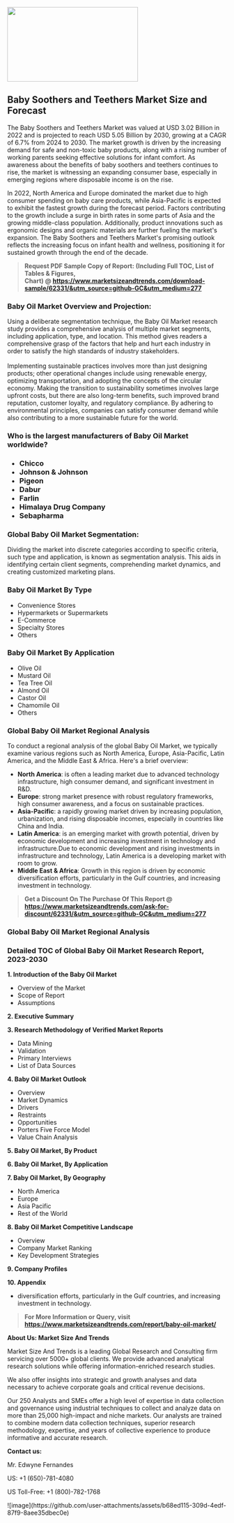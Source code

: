 <p><img class="alignnone size-medium wp-image-20088" src="https://ffe5etoiles.com/wp-content/uploads/2024/12/MST1-300x171.png" alt="" width="300" height="171" /></p><h2>Baby Soothers and Teethers Market Size and Forecast</h2><p>The Baby Soothers and Teethers Market was valued at USD 3.02 Billion in 2022 and is projected to reach USD 5.05 Billion by 2030, growing at a CAGR of 6.7% from 2024 to 2030. The market growth is driven by the increasing demand for safe and non-toxic baby products, along with a rising number of working parents seeking effective solutions for infant comfort. As awareness about the benefits of baby soothers and teethers continues to rise, the market is witnessing an expanding consumer base, especially in emerging regions where disposable income is on the rise.</p><p>In 2022, North America and Europe dominated the market due to high consumer spending on baby care products, while Asia-Pacific is expected to exhibit the fastest growth during the forecast period. Factors contributing to the growth include a surge in birth rates in some parts of Asia and the growing middle-class population. Additionally, product innovations such as ergonomic designs and organic materials are further fueling the market's expansion. The Baby Soothers and Teethers Market's promising outlook reflects the increasing focus on infant health and wellness, positioning it for sustained growth through the end of the decade.</p></p><blockquote id="" class=""><strong>Request PDF Sample Copy of Report: (Including Full TOC, List of Tables &amp; Figures, Chart)&nbsp;@&nbsp;<strong><a href="https://www.marketsizeandtrends.com/download-sample/62331/&utm_source=github-GC&utm_medium=277" target="_blank">https://www.marketsizeandtrends.com/download-sample/62331/&utm_source=github-GC&utm_medium=277</a></strong></strong></blockquote><h3 id="" class="">Baby Oil Market&nbsp;Overview and Projection:</h3><p id="" class="">Using a deliberate segmentation technique, the Baby Oil Market research study provides a comprehensive analysis of multiple market segments, including application, type, and location. This method gives readers a comprehensive grasp of the factors that help and hurt each industry in order to satisfy the high standards of industry stakeholders. <br /> <br />Implementing sustainable practices involves more than just designing products; other operational changes include using renewable energy, optimizing transportation, and adopting the concepts of the circular economy. Making the transition to sustainability sometimes involves large upfront costs, but there are also long-term benefits, such improved brand reputation, customer loyalty, and regulatory compliance. By adhering to environmental principles, companies can satisfy consumer demand while also contributing to a more sustainable future for the world.</p><h3 id="" class="">Who is the largest manufacturers of&nbsp;Baby Oil Market worldwide?</h3><h3 class=""><p><ul><li>Chicco </li><li> Johnson & Johnson </li><li> Pigeon </li><li> Dabur </li><li> Farlin </li><li> Himalaya Drug Company </li><li> Sebapharma</li></ul></p></h3><h3 id="" class="">Global&nbsp;Baby Oil Market Segmentation:</h3><p id="" class="">Dividing the market into discrete categories according to specific criteria, such type and application, is known as segmentation analysis. This aids in identifying certain client segments, comprehending market dynamics, and creating customized marketing plans.</p><h3 id="" class="">Baby Oil Market&nbsp;By Type</h3><p><p><ul><li>Convenience Stores</li><li> Hypermarkets or Supermarkets</li><li> E-Commerce</li><li> Specialty Stores</li><li> Others</p></li></ul></p></p><h3 id="" class="">Baby Oil Market&nbsp;By Application</h3><p class=""><p><ul><li>Olive Oil</li><li> Mustard Oil</li><li> Tea Tree Oil</li><li> Almond Oil</li><li> Castor Oil</li><li> Chamomile Oil</li><li> Others</li></ul></p></p><h3 id="" class="">Global Baby Oil Market Regional Analysis</h3><p id="" class="">To conduct a regional analysis of the global Baby Oil Market, we typically examine various regions such as North America, Europe, Asia-Pacific, Latin America, and the Middle East &amp; Africa. Here's a brief overview:</p><ul><li><strong>North America</strong>: is often a leading market due to advanced technology infrastructure, high consumer demand, and significant investment in R&amp;D.</li><li><strong>Europe</strong>: strong market presence with robust regulatory frameworks, high consumer awareness, and a focus on sustainable practices.</li><li><strong>Asia-Pacific</strong>: a rapidly growing market driven by increasing population, urbanization, and rising disposable incomes, especially in countries like China and India.</li><li><strong>Latin America</strong>: is an emerging market with growth potential, driven by economic development and increasing investment in technology and infrastructure.Due to economic development and rising investments in infrastructure and technology, Latin America is a developing market with room to grow.</li><li><strong>Middle East &amp; Africa</strong>: Growth in this region is driven by economic diversification efforts, particularly in the Gulf countries, and increasing investment in technology.</li></ul><blockquote id="" class=""><strong>Get a Discount On The Purchase Of This Report @ <strong><a href="https://www.marketsizeandtrends.com/ask-for-discount/62331/&utm_source=github-GC&utm_medium=277" target="_blank">https://www.marketsizeandtrends.com/ask-for-discount/62331/&utm_source=github-GC&utm_medium=277</a></strong></strong></blockquote><h3 id="" class="">Global Baby Oil Market Regional Analysis</h3><h3 id="" class="">Detailed TOC of Global Baby Oil Market Research Report, 2023-2030</h3><p id="" class=""><strong>1. Introduction of the Baby Oil Market</strong></p><ul><li>Overview of the Market</li><li>Scope of Report</li><li>Assumptions</li></ul><p id="" class=""><strong>2. Executive Summary</strong></p><p id="" class=""><strong>3. Research Methodology of Verified Market Reports</strong></p><ul><li>Data Mining</li><li>Validation</li><li>Primary Interviews</li><li>List of Data Sources</li></ul><p id="" class=""><strong>4. Baby Oil Market Outlook</strong></p><ul><li>Overview</li><li>Market Dynamics</li><li>Drivers</li><li>Restraints</li><li>Opportunities</li><li>Porters Five Force Model</li><li>Value Chain Analysis</li></ul><p id="" class=""><strong>5. Baby Oil Market, By Product</strong></p><p id="" class=""><strong>6. Baby Oil Market, By Application</strong></p><p id="" class=""><strong>7. Baby Oil Market, By Geography</strong></p><ul><li>North America</li><li>Europe</li><li>Asia Pacific</li><li>Rest of the World</li></ul><p id="" class=""><strong>8. Baby Oil Market Competitive Landscape</strong></p><ul><li>Overview</li><li>Company Market Ranking</li><li>Key Development Strategies</li></ul><p id="" class=""><strong>9. Company Profiles</strong></p><p id="" class=""><strong>10. Appendix</strong></p><ul><li>diversification efforts, particularly in the Gulf countries, and increasing investment in technology.</li></ul><blockquote id="" class=""><strong>For More Information or Query, visit <strong><strong><a href="https://www.marketsizeandtrends.com/report/baby-oil-market/" target="_blank">https://www.marketsizeandtrends.com/report/baby-oil-market/</a></strong></strong></strong></blockquote><p id="" class=""><strong>About Us: Market Size And Trends</strong></p><p id="" class="">Market Size And Trends is a leading Global Research and Consulting firm servicing over 5000+ global clients. We provide advanced analytical research solutions while offering information-enriched research studies.</p><p id="" class="">We also offer insights into strategic and growth analyses and data necessary to achieve corporate goals and critical revenue decisions.</p><p id="" class="">Our 250 Analysts and SMEs offer a high level of expertise in data collection and governance using industrial techniques to collect and analyze data on more than 25,000 high-impact and niche markets. Our analysts are trained to combine modern data collection techniques, superior research methodology, expertise, and years of collective experience to produce informative and accurate research.</p><p id="" class=""><strong>Contact us:</strong></p><p id="" class="">Mr. Edwyne Fernandes</p><p id="" class="">US: +1 (650)-781-4080</p><p id="" class="">US Toll-Free: +1 (800)-782-1768</p>
![image](https://github.com/user-attachments/assets/b68ed115-309d-4edf-87f9-8aee35dbec0e)
